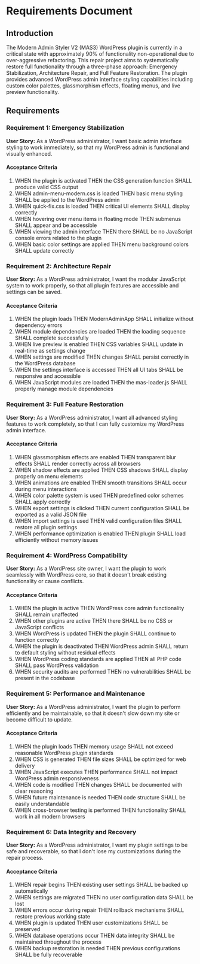 # Requirements Document

## Introduction

The Modern Admin Styler V2 (MAS3) WordPress plugin is currently in a critical state with approximately 90% of functionality non-operational due to over-aggressive refactoring. This repair project aims to systematically restore full functionality through a three-phase approach: Emergency Stabilization, Architecture Repair, and Full Feature Restoration. The plugin provides advanced WordPress admin interface styling capabilities including custom color palettes, glassmorphism effects, floating menus, and live preview functionality.

## Requirements

### Requirement 1: Emergency Stabilization

**User Story:** As a WordPress administrator, I want basic admin interface styling to work immediately, so that my WordPress admin is functional and visually enhanced.

#### Acceptance Criteria

1. WHEN the plugin is activated THEN the CSS generation function SHALL produce valid CSS output
2. WHEN admin-menu-modern.css is loaded THEN basic menu styling SHALL be applied to the WordPress admin
3. WHEN quick-fix.css is loaded THEN critical UI elements SHALL display correctly
4. WHEN hovering over menu items in floating mode THEN submenus SHALL appear and be accessible
5. WHEN viewing the admin interface THEN there SHALL be no JavaScript console errors related to the plugin
6. WHEN basic color settings are applied THEN menu background colors SHALL update correctly

### Requirement 2: Architecture Repair

**User Story:** As a WordPress administrator, I want the modular JavaScript system to work properly, so that all plugin features are accessible and settings can be saved.

#### Acceptance Criteria

1. WHEN the plugin loads THEN ModernAdminApp SHALL initialize without dependency errors
2. WHEN module dependencies are loaded THEN the loading sequence SHALL complete successfully
3. WHEN live preview is enabled THEN CSS variables SHALL update in real-time as settings change
4. WHEN settings are modified THEN changes SHALL persist correctly in the WordPress database
5. WHEN the settings interface is accessed THEN all UI tabs SHALL be responsive and accessible
6. WHEN JavaScript modules are loaded THEN the mas-loader.js SHALL properly manage module dependencies

### Requirement 3: Full Feature Restoration

**User Story:** As a WordPress administrator, I want all advanced styling features to work completely, so that I can fully customize my WordPress admin interface.

#### Acceptance Criteria

1. WHEN glassmorphism effects are enabled THEN transparent blur effects SHALL render correctly across all browsers
2. WHEN shadow effects are applied THEN CSS shadows SHALL display properly on menu elements
3. WHEN animations are enabled THEN smooth transitions SHALL occur during menu interactions
4. WHEN color palette system is used THEN predefined color schemes SHALL apply correctly
5. WHEN export settings is clicked THEN current configuration SHALL be exported as a valid JSON file
6. WHEN import settings is used THEN valid configuration files SHALL restore all plugin settings
7. WHEN performance optimization is enabled THEN plugin SHALL load efficiently without memory issues

### Requirement 4: WordPress Compatibility

**User Story:** As a WordPress site owner, I want the plugin to work seamlessly with WordPress core, so that it doesn't break existing functionality or cause conflicts.

#### Acceptance Criteria

1. WHEN the plugin is active THEN WordPress core admin functionality SHALL remain unaffected
2. WHEN other plugins are active THEN there SHALL be no CSS or JavaScript conflicts
3. WHEN WordPress is updated THEN the plugin SHALL continue to function correctly
4. WHEN the plugin is deactivated THEN WordPress admin SHALL return to default styling without residual effects
5. WHEN WordPress coding standards are applied THEN all PHP code SHALL pass WordPress validation
6. WHEN security audits are performed THEN no vulnerabilities SHALL be present in the codebase

### Requirement 5: Performance and Maintenance

**User Story:** As a WordPress administrator, I want the plugin to perform efficiently and be maintainable, so that it doesn't slow down my site or become difficult to update.

#### Acceptance Criteria

1. WHEN the plugin loads THEN memory usage SHALL not exceed reasonable WordPress plugin standards
2. WHEN CSS is generated THEN file sizes SHALL be optimized for web delivery
3. WHEN JavaScript executes THEN performance SHALL not impact WordPress admin responsiveness
4. WHEN code is modified THEN changes SHALL be documented with clear reasoning
5. WHEN future maintenance is needed THEN code structure SHALL be easily understandable
6. WHEN cross-browser testing is performed THEN functionality SHALL work in all modern browsers

### Requirement 6: Data Integrity and Recovery

**User Story:** As a WordPress administrator, I want my plugin settings to be safe and recoverable, so that I don't lose my customizations during the repair process.

#### Acceptance Criteria

1. WHEN repair begins THEN existing user settings SHALL be backed up automatically
2. WHEN settings are migrated THEN no user configuration data SHALL be lost
3. WHEN errors occur during repair THEN rollback mechanisms SHALL restore previous working state
4. WHEN plugin is updated THEN user customizations SHALL be preserved
5. WHEN database operations occur THEN data integrity SHALL be maintained throughout the process
6. WHEN backup restoration is needed THEN previous configurations SHALL be fully recoverable